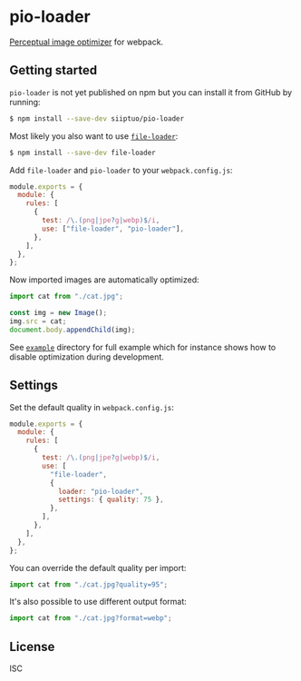 <!--
SPDX-FileCopyrightText: 2020 Tuomas Siipola
SPDX-License-Identifier: ISC
-->

# pio-loader

[Perceptual image optimizer](https://github.com/siiptuo/pio) for webpack.

## Getting started

`pio-loader` is not yet published on npm but you can install it from GitHub by running:

```sh
$ npm install --save-dev siiptuo/pio-loader
```

Most likely you also want to use [`file-loader`](https://github.com/webpack-contrib/file-loader):

```sh
$ npm install --save-dev file-loader
```

Add `file-loader` and `pio-loader` to your `webpack.config.js`:

```js
module.exports = {
  module: {
    rules: [
      {
        test: /\.(png|jpe?g|webp)$/i,
        use: ["file-loader", "pio-loader"],
      },
    ],
  },
};
```

Now imported images are automatically optimized:

```js
import cat from "./cat.jpg";

const img = new Image();
img.src = cat;
document.body.appendChild(img);
```

See [`example`](example) directory for full example which for instance shows how to disable optimization during development.

## Settings

Set the default quality in `webpack.config.js`:

```js
module.exports = {
  module: {
    rules: [
      {
        test: /\.(png|jpe?g|webp)$/i,
        use: [
          "file-loader",
          {
            loader: "pio-loader",
            settings: { quality: 75 },
          },
        ],
      },
    ],
  },
};
```

You can override the default quality per import:

```js
import cat from "./cat.jpg?quality=95";
```

It's also possible to use different output format:

```js
import cat from "./cat.jpg?format=webp";
```

## License

ISC
